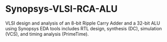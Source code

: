 # Synopsys-VLSI-RCA-ALU
VLSI design and analysis of an 8-bit Ripple Carry Adder and a 32-bit ALU using Synopsys EDA tools includes RTL design, synthesis (DC), simulation (VCS), and timing analysis (PrimeTime).
